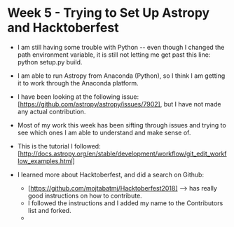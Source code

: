 

# Week 5 - Trying to Set Up Astropy and Hacktoberfest

- I am still having some trouble with Python -- even though I changed the path environment variable, it is still not letting me get
past this line: python setup.py build. 

- I am able to run Astropy from Anaconda (Python), so I think I am getting it to work through the Anaconda platform. 

- I have been looking at the following issue: [https://github.com/astropy/astropy/issues/7902], but I have not made any actual contribution.
- Most of my work this week has been sifting through issues and trying to see which ones I am able to understand and make sense of. 

- This is the tutorial I followed: [http://docs.astropy.org/en/stable/development/workflow/git_edit_workflow_examples.html]

- I learned more about Hacktoberfest, and did a search on Github:
  - [https://github.com/mojtabatmj/Hacktoberfest2018] --> has really good instructions on how to contribute.
  - I followed the instructions and I added my name to the Contributors list and forked.
  - 

